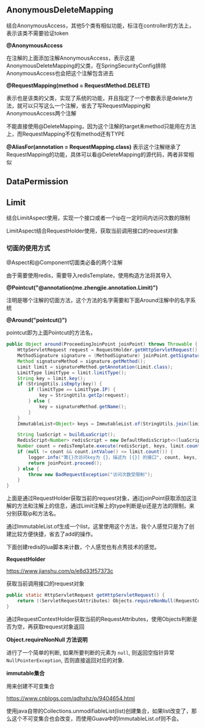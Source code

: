 ## AnonymousDeleteMapping

结合AnonymousAccess，其他5个类有相似功能，标注在controller的方法上，表示该类不需要验证token



**@AnonymousAccess**

在注解的上面添加注解AnonymousAccess，表示这是AnonymousDeleteMapping的父类，在SpringSecurityConfig排除AnonymousAccess也会把这个注解包含进去



**@RequestMapping(method = RequestMethod.DELETE)**

表示也是该类的父类，实现了系统的功能，并且指定了一个参数表示是delete方法，就可以只写这么一个注解，省去了写RequestMapping和AnonymousAccess两个注解

不能直接使用@DeleteMapping，因为这个注解的target未method只能用在方法上，而RequestMapping不仅有method还有TYPE



**@AliasFor(annotation = RequestMapping.class)**
表示这个注解继承了RequestMapping的功能，具体可以看@DeleteMapping的源代码，两者非常相似	 

## DataPermission





## Limit

结合LimitAspect使用，实现一个接口或者一个ip在一定时间内访问次数的限制

LimitAspect结合RequestHolder使用，获取当前调用接口的request对象



### 切面的使用方式

@Aspect和@Component切面类必备的两个注解

由于需要使用redis，需要导入redisTemplate，使用构造方法将其导入



**@Pointcut("@annotation(me.zhengjie.annotation.Limit)")**

注明是哪个注解的切面方法，这个方法的名字需要和下面Around注解中的名字系统



**@Around("pointcut()")**

pointcut即为上面Pointcut的方法名，

```java
public Object around(ProceedingJoinPoint joinPoint) throws Throwable {
    HttpServletRequest request = RequestHolder.getHttpServletRequest();
    MethodSignature signature = (MethodSignature) joinPoint.getSignature();
    Method signatureMethod = signature.getMethod();
    Limit limit = signatureMethod.getAnnotation(Limit.class);
    LimitType limitType = limit.limitType();
    String key = limit.key();
    if (StringUtils.isEmpty(key)) {
        if (limitType == LimitType.IP) {
            key = StringUtils.getIp(request);
        } else {
            key = signatureMethod.getName();
        }
    }
    ImmutableList<Object> keys = ImmutableList.of(StringUtils.join(limit.prefix(), "_", key, "_", request.getRequestURI().replaceAll("/","_")));

    String luaScript = buildLuaScript();
    RedisScript<Number> redisScript = new DefaultRedisScript<>(luaScript, Number.class);
    Number count = redisTemplate.execute(redisScript, keys, limit.count(), limit.period());
    if (null != count && count.intValue() <= limit.count()) {
        logger.info("第{}次访问key为 {}，描述为 [{}] 的接口", count, keys, limit.name());
        return joinPoint.proceed();
    } else {
        throw new BadRequestException("访问次数受限制");
    }
}
```

上面是通过RequestHolder获取当前的request对象，通过joinPoint获取添加这注解的方法和注解上的信息，通过Limit注解上的type判断是ip还是方法的限制，来分别获取ip和方法名。

通过ImmutableList.of生成一个list，这里使用这个方法，我个人感觉只是为了创建比较方便快捷，省去了add的操作。

下面创建redis的lua脚本来计数，个人感觉也有点秀技术的感觉。



**RequestHolder**

https://www.jianshu.com/p/e8d33f57373c

获取当前调用接口的request对象

```java
public static HttpServletRequest getHttpServletRequest() {
    return ((ServletRequestAttributes) Objects.requireNonNull(RequestContextHolder.getRequestAttributes())).getRequest();
}
```

通过RequestContextHolder获取当前的RequestAttributes，使用Objects判断是否为空，再获取request对象返回



**Object.requireNonNull 方法说明**

进行了一个简单的判断, 如果所要判断的元素为 `null`, 则返回空指针异常 `NullPointerException`, 否则直接返回对应的对象.



**immutable集合**

用来创建不可变集合

https://www.cnblogs.com/qdhxhz/p/9404654.html

使用java自带的Collections.unmodifiableList(list)创建集合，如果list改变了，那么这个不可变集合也会改变，而使用Guava中的ImmutableList.of则不会。